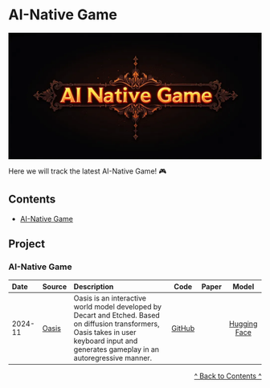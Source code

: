 # AI-Native Game

<p align="center">
  <img src="AI-Native Game.png" alt="AI-Native Game" style="display:block; margin:auto; width:680px;" />
</p>

Here we will track the latest AI-Native Game! 🎮

## Contents

* [AI-Native Game](#aigame)



## Project


###  <span id="aigame">AI-Native Game</span>

| Date          | Source                   | Description                                                 |   Code   |   Paper   |  Model  |
| :------------------------------ | :--------------------------------------------------------------------------------------------------------------------------------------------------------------------------------------------- | :--------------------------------------- | :-----------: | :-----------: | :-------: |
|    2024-11    | [Oasis](https://oasis-model.github.io/)              | Oasis is an interactive world model developed by Decart and Etched. Based on diffusion transformers, Oasis takes in user keyboard input and generates gameplay in an autoregressive manner.            | [GitHub](https://github.com/etched-ai/open-oasis)              |  | [Hugging Face](https://huggingface.co/Etched/oasis-500m)   |


<p style="text-align: right;"><a href="#contents">^ Back to Contents ^</a></p>


